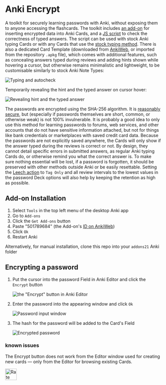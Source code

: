 # Anki Encrypt

A toolkit for securely learning passwords with Anki, without exposing them to anyone accessing the flashcards. The toolkit includes [an add-on](https://ankiweb.net/shared/info/501789684) for inserting encrypted data into Anki Cards, and a [JS script](https://github.com/Eltaurus-Lt/Anki-Encrypt/blob/main/CheckAnswer.js) to check the correctness of typed answers. The script can be used with stock Anki typing Cards or with any Cards that use the [stock typing method](https://docs.ankiweb.net/templates/fields.html#checking-your-answer). There is also a dedicated Card Template (downloaded from [AnkiWeb](https://ankiweb.net/shared/info/956687415), or imported from the repository `.apkg` file), which comes with additional features, such as concealing answers typed during reviews and adding hints shown while hovering a cursor, but otherwise remains minimalistic and lightweight, to be customisable similarly to stock Anki Note Types:

![Typing and autocheck](https://github.com/user-attachments/assets/bfd0365c-b8f6-4451-a8c8-0009838a9834)

Temporarily revealing the hint and the typed answer on cursor hover:

![Revealing hint and the typed answer](https://github.com/user-attachments/assets/f7ce931a-aadb-4d6f-b67b-f7440bddf6dc)

The passwords are encrypted using the SHA-256 algorithm. It is [reasonably secure](https://en.wikipedia.org/wiki/Hash_function_security_summary), but (especially if passwords themselves are short, common, or otherwise weak) is not 100% invulnerable. It is probably a good idea to only use this method for learning passwords to forums, web services, and other accounts that do not have sensitive information attached, but not for things like bank credentials or marketplaces with saved credit card data.
Because the passwords are not explicitly saved anywhere, the Cards will only show if the answer typed during the reviews is correct or not. By design, they cannot detail specific errors in submitted answers, as regular Anki typing Cards do, or otherwise remind you what the correct answer is. To make sure nothing essential will be lost, if a password is forgotten, it should be preserved with other methods outside Anki or be easily resettable. Setting the [Leech action](https://docs.ankiweb.net/leeches.html#leeches) to `Tag Only` and all review intervals to the lowest values in the password Deck options will also help by keeping the retention as high as possible.

## Add-on Installation

1. Select `Tools` in the top left menu of the desktop Anki app
2. Go to `Add-ons`
3. Click the `Get Add-ons` button
4. Paste "501789684" (the Add-on's [ID on AnkiWeb](https://ankiweb.net/shared/info/501789684))
5. Click `Ok`
6. Restart Anki

Alternatively, for manual installation, clone this repo into your `addons21` Anki folder

## Encrypting a password

1. Put the cursor into the password Field in Anki Editor and click the `Encrypt` button

    ![the "Encrypt" button in Anki Editor](https://github.com/user-attachments/assets/4d79482e-98d2-4173-b532-12ad935a375b)
2. Enter the password into the appearing window and click `Ok`

    ![Password input window](https://github.com/user-attachments/assets/c399c214-2437-4738-9251-8b712dc634fa)
3. The hash for the password will be added to the Card's Field

    ![Encrypted password](https://github.com/user-attachments/assets/ed913d6e-e76a-4575-8763-bea855b1e4bb)


### known issues
The Encrypt button does not work from the Editor window used for creating new cards — only from the Editor for browsing existing Cards.


<a href="https://ankiweb.net/shared/info/501789684" target="_blank"><img src="https://i.imgur.com/CoCMk2T.png" alt="Rate the Add-on on AnkiWeb"  style="height: 37px"></a>
